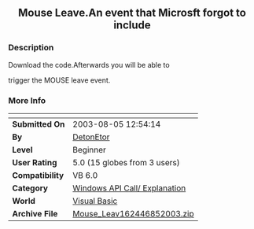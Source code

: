 ﻿<div align="center">

## Mouse Leave\.An event that Microsft forgot to include


</div>

### Description

Download the code.Afterwards you will be able to

trigger the MOUSE leave event.
 
### More Info
 


<span>             |<span>
---                |---
**Submitted On**   |2003-08-05 12:54:14
**By**             |[DetonEtor](https://github.com/Planet-Source-Code/PSCIndex/blob/master/ByAuthor/detonetor.md)
**Level**          |Beginner
**User Rating**    |5.0 (15 globes from 3 users)
**Compatibility**  |VB 6\.0
**Category**       |[Windows API Call/ Explanation](https://github.com/Planet-Source-Code/PSCIndex/blob/master/ByCategory/windows-api-call-explanation__1-39.md)
**World**          |[Visual Basic](https://github.com/Planet-Source-Code/PSCIndex/blob/master/ByWorld/visual-basic.md)
**Archive File**   |[Mouse\_Leav162446852003\.zip](https://github.com/Planet-Source-Code/detonetor-mouse-leave-an-event-that-microsft-forgot-to-include__1-47427/archive/master.zip)








